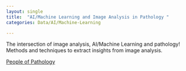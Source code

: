 ```yaml
---
layout: single
title:  "AI/Machine Learning and Image Analysis in Pathology "
categories: Data/AI/Machine-Learning

---
```

The intersection of image analysis, AI/Machine Learning and pathology! Methods and techniques to extract insights from image analysis. 

[People of Pathology](https://podcasts.apple.com/us/podcast/episode-63-dr-heather-couture-machine-learning-and/id1490210201?i=1000524456689)

